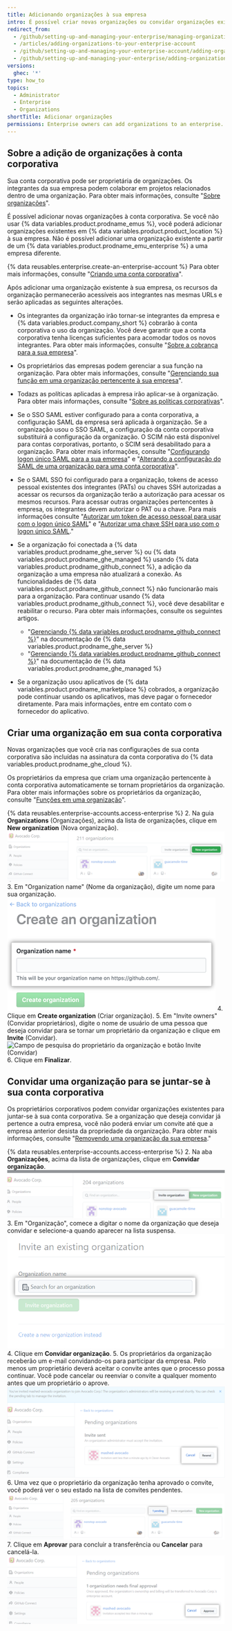 ```yaml
---
title: Adicionando organizações à sua empresa
intro: É possível criar novas organizações ou convidar organizações existentes para gerenciar dentro da sua empresa.
redirect_from:
  - /github/setting-up-and-managing-your-enterprise/managing-organizations-in-your-enterprise-account/adding-organizations-to-your-enterprise-account
  - /articles/adding-organizations-to-your-enterprise-account
  - /github/setting-up-and-managing-your-enterprise-account/adding-organizations-to-your-enterprise-account
  - /github/setting-up-and-managing-your-enterprise/adding-organizations-to-your-enterprise-account
versions:
  ghec: '*'
type: how_to
topics:
  - Administrator
  - Enterprise
  - Organizations
shortTitle: Adicionar organizações
permissions: Enterprise owners can add organizations to an enterprise.
---
```


## Sobre a adição de organizações à conta corporativa

Sua conta corporativa pode ser proprietária de organizações. Os integrantes da sua empresa podem colaborar em projetos relacionados dentro de uma organização. Para obter mais informações, consulte "[Sobre organizações](/organizations/collaborating-with-groups-in-organizations/about-organizations)".

É possível adicionar novas organizações à conta corporativa. Se você não usar {% data variables.product.prodname_emus %}, você poderá adicionar organizações existentes em {% data variables.product.product_location %} à sua empresa. Não é possível adicionar uma organização existente a partir de um {% data variables.product.prodname_emu_enterprise %} a uma empresa diferente.

{% data reusables.enterprise.create-an-enterprise-account %} Para obter mais informações, consulte "[Criando uma conta corporativa](/admin/overview/creating-an-enterprise-account)".

Após adicionar uma organização existente à sua empresa, os recursos da organização permanecerão acessíveis aos integrantes nas mesmas URLs e serão aplicadas as seguintes alterações.

- Os integrantes da organização irão tornar-se integrantes da empresa e {% data variables.product.company_short %} cobrarão à conta corporativa o uso da organização. Você deve garantir que a conta corporativa tenha licenças suficientes para acomodar todos os novos integrantes. Para obter mais informações, consulte "[Sobre a cobrança para a sua empresa](/billing/managing-billing-for-your-github-account/about-billing-for-your-enterprise)".
- Os proprietários das empresas podem gerenciar a sua função na organização. Para obter mais informações, consulte "[Gerenciando sua função em uma organização pertencente à sua empresa](/admin/user-management/managing-organizations-in-your-enterprise/managing-your-role-in-an-organization-owned-by-your-enterprise)".
- Todazs as políticas aplicadas à empresa irão aplicar-se à organização. Para obter mais informações, consulte "[Sobre as políticas corporativas](/admin/policies/enforcing-policies-for-your-enterprise/about-enterprise-policies)".
- Se o SSO SAML estiver configurado para a conta corporativa, a configuração SAML da empresa será aplicada à organização. Se a organização usou o SSO SAML, a configuração da conta corporativa substituirá a configuração da organização. O SCIM não está disponível para contas corporativas, portanto, o SCIM será desabilitado para a organização. Para obter mais informações, consulte "[Configurando logon único SAML para a sua empresa](/admin/identity-and-access-management/using-saml-for-enterprise-iam/configuring-saml-single-sign-on-for-your-enterprise)" e "[Alterando a configuração do SAML de uma organização para uma conta corporativa](/admin/identity-and-access-management/using-saml-for-enterprise-iam/switching-your-saml-configuration-from-an-organization-to-an-enterprise-account)".
- Se o SAML SSO foi configurado para a organização, tokens de acesso pessoal existentes dos integrantes (PATs) ou chaves SSH autorizadas a acessar os recursos da organização terão a autorização para acessar os mesmos recursos. Para acessar outras organizações pertencentes à empresa, os integrantes devem autorizar o PAT ou a chave. Para mais informações consulte "[Autorizar um token de acesso pessoal para usar com o logon único SAML](/authentication/authenticating-with-saml-single-sign-on/authorizing-a-personal-access-token-for-use-with-saml-single-sign-on)" e "[Autorizar uma chave SSH para uso com o logon único SAML](/authentication/authenticating-with-saml-single-sign-on/authorizing-an-ssh-key-for-use-with-saml-single-sign-on)."
- Se a organização foi conectada a {% data variables.product.prodname_ghe_server %} ou {% data variables.product.prodname_ghe_managed %} usando {% data variables.product.prodname_github_connect %}, a adição da organização a uma empresa não atualizará a conexão. As funcionalidades de {% data variables.product.prodname_github_connect %} não funcionarão mais para a organização. Para continuar usando {% data variables.product.prodname_github_connect %}, você deve desabilitar e reabilitar o recurso. Para obter mais informações, consulte os seguintes artigos.

  - "[Gerenciando {% data variables.product.prodname_github_connect %}](/enterprise-server@latest/admin/configuration/configuring-github-connect/managing-github-connect)" na documentação de {% data variables.product.prodname_ghe_server %}
  - "[Gerenciando {% data variables.product.prodname_github_connect %}](/github-ae@latest/admin/configuration/configuring-github-connect/managing-github-connect)" na documentação de {% data variables.product.prodname_ghe_managed %}
- Se a organização usou aplicativos de {% data variables.product.prodname_marketplace %} cobrados, a organização pode continuar usando os aplicativos, mas deve pagar o fornecedor diretamente. Para mais informações, entre em contato com o fornecedor do aplicativo.

## Criar uma organização em sua conta corporativa

Novas organizações que você cria nas configurações de sua conta corporativa são incluídas na assinatura da conta corporativa do {% data variables.product.prodname_ghe_cloud %}.

Os proprietários da empresa que criam uma organização pertencente à conta corporativa automaticamente se tornam proprietários da organização. Para obter mais informações sobre os proprietários da organização, consulte "[Funções em uma organização](/organizations/managing-peoples-access-to-your-organization-with-roles/roles-in-an-organization)".

{% data reusables.enterprise-accounts.access-enterprise %}
2. Na guia **Organizations** (Organizações), acima da lista de organizações, clique em **New organization** (Nova organização). ![Botão New organization (Nova organização)](/assets/images/help/business-accounts/enterprise-account-add-org.png)
3. Em "Organization name" (Nome da organização), digite um nome para sua organização. ![Campo para digitar o nome da nova organização](/assets/images/help/business-accounts/new-organization-name-field.png)
4. Clique em **Create organization** (Criar organização).
5. Em "Invite owners" (Convidar proprietários), digite o nome de usuário de uma pessoa que deseja convidar para se tornar um proprietário da organização e clique em **Invite** (Convidar). ![Campo de pesquisa do proprietário da organização e botão Invite (Convidar)](/assets/images/help/business-accounts/invite-org-owner.png)
6. Clique em **Finalizar**.

## Convidar uma organização para se juntar-se à sua conta corporativa

Os proprietários corporativos podem convidar organizações existentes para juntar-se à sua conta corporativa. Se a organização que deseja convidar já pertence a outra empresa, você não poderá enviar um convite até que a empresa anterior desista da propriedade da organização. Para obter mais informações, consulte "[Removendo uma organização da sua empresa](/admin/user-management/managing-organizations-in-your-enterprise/removing-organizations-from-your-enterprise)."

{% data reusables.enterprise-accounts.access-enterprise %}
2. Na aba **Organizações**, acima da lista de organizações, clique em **Convidar organização**. ![Convidar organização](/assets/images/help/business-accounts/enterprise-account-invite-organization.png)
3. Em "Organização", comece a digitar o nome da organização que deseja convidar e selecione-a quando aparecer na lista suspensa. ![Pesquisar organização](/assets/images/help/business-accounts/enterprise-account-search-for-organization.png)
4. Clique em **Convidar organização**.
5. Os proprietários da organização receberão um e-mail convidando-os para participar da empresa. Pelo menos um proprietário deverá aceitar o convite antes que o processo possa continuar. Você pode cancelar ou reenviar o convite a qualquer momento antes que um proprietário o aprove. ![Cancelar ou reenviar](/assets/images/help/business-accounts/enterprise-account-invitation-sent.png)
6. Uma vez que o proprietário da organização tenha aprovado o convite, você poderá ver o seu estado na lista de convites pendentes. ![Convite pendente](/assets/images/help/business-accounts/enterprise-account-pending.png)
7. Clique em **Aprovar** para concluir a transferência ou **Cancelar** para cancelá-la. ![Aprovar convite](/assets/images/help/business-accounts/enterprise-account-transfer-approve.png)
